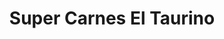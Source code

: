 ---
title: "Super Carnes El Taurino"
url: /quetzaltenango/super-carnes-el-taurino/
shop: Metzgerei
---